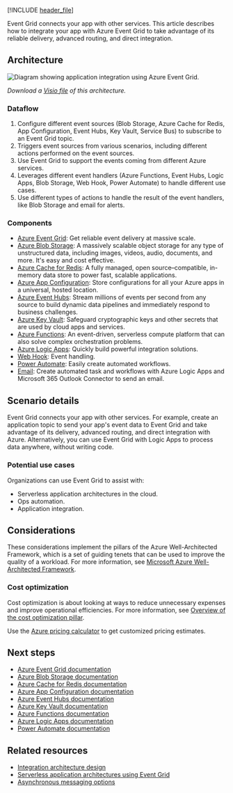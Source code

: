 [!INCLUDE [header_file](../../../includes/sol-idea-header.md)]

Event Grid connects your app with other services. This article describes how to integrate your app with Azure Event Grid to take advantage of its reliable delivery, advanced routing, and direct integration.

## Architecture

![Diagram showing application integration using Azure Event Grid.](../media/application-integration-using-event-grid.svg)

*Download a [Visio file](https://arch-center.azureedge.net/application-integration-using-event-grid.vsdx) of this architecture.*

### Dataflow

1. Configure different event sources (Blob Storage, Azure Cache for Redis, App Configuration, Event Hubs, Key Vault, Service Bus) to subscribe to an Event Grid topic.
1. Triggers event sources from various scenarios, including different actions performed on the event sources.
1. Use Event Grid to support the events coming from different Azure services.
1. Leverages different event handlers (Azure Functions, Event Hubs, Logic Apps, Blob Storage, Web Hook, Power Automate) to handle different use cases.
1. Use different types of actions to handle the result of the event handlers, like Blob Storage and email for alerts.

### Components

* [Azure Event Grid](https://azure.microsoft.com/services/event-grid): Get reliable event delivery at massive scale.
* [Azure Blob Storage](https://azure.microsoft.com/services/storage/blobs): A massively scalable object storage for any type of unstructured data, including images, videos, audio, documents, and more. It's easy and cost effective.
* [Azure Cache for Redis](https://azure.microsoft.com/services/cache): A fully managed, open source–compatible, in-memory data store to power fast, scalable applications.
* [Azure App Configuration](https://azure.microsoft.com/services/app-configuration): Store configurations for all your Azure apps in a universal, hosted location.
* [Azure Event Hubs](https://azure.microsoft.com/services/event-hubs): Stream millions of events per second from any source to build dynamic data pipelines and immediately respond to business challenges.
* [Azure Key Vault](https://azure.microsoft.com/services/key-vault): Safeguard cryptographic keys and other secrets that are used by cloud apps and services.
* [Azure Functions](https://azure.microsoft.com/services/functions): An event-driven, serverless compute platform that can also solve complex orchestration problems.
* [Azure Logic Apps](https://azure.microsoft.com/services/service-bus): Quickly build powerful integration solutions.
* [Web Hook](/azure/event-grid/handler-webhooks): Event handling.
* [Power Automate](https://flow.microsoft.com): Easily create automated workflows.
* [Email](/azure/connectors/connectors-create-api-office365-outlook): Create automated task and workflows with Azure Logic Apps and Microsoft 365 Outlook Connector to send an email.

## Scenario details

Event Grid connects your app with other services. For example, create an application topic to send your app's event data to Event Grid and take advantage of its delivery, advanced routing, and direct integration with Azure. Alternatively, you can use Event Grid with Logic Apps to process data anywhere, without writing code.

### Potential use cases

Organizations can use Event Grid to assist with:

* Serverless application architectures in the cloud.
* Ops automation.
* Application integration.

## Considerations

These considerations implement the pillars of the Azure Well-Architected Framework, which is a set of guiding tenets that can be used to improve the quality of a workload. For more information, see [Microsoft Azure Well-Architected Framework](/azure/well-architected/).

### Cost optimization

Cost optimization is about looking at ways to reduce unnecessary expenses and improve operational efficiencies. For more information, see [Overview of the cost optimization pillar](/azure/architecture/framework/cost/overview).

Use the [Azure pricing calculator](https://azure.com/e/e146fd5535974f1dae5e32a06efb424d) to get customized pricing estimates. 

## Next steps

* [Azure Event Grid documentation](/azure/event-grid)
* [Azure Blob Storage documentation](/azure/storage/blobs)
* [Azure Cache for Redis documentation](/azure/azure-cache-for-redis)
* [Azure App Configuration documentation](/azure/azure-app-configuration)
* [Azure Event Hubs documentation](/azure/event-hubs)
* [Azure Key Vault documentation](/azure/key-vault)
* [Azure Functions documentation](/azure/azure-functions)
* [Azure Logic Apps documentation](/azure/logic-apps)
* [Power Automate documentation](/power-automate)

## Related resources

- [Integration architecture design](../../integration/integration-start-here.yml)
- [Serverless application architectures using Event Grid](../../solution-ideas/articles/serverless-application-architectures-using-event-grid.yml)
- [Asynchronous messaging options](../../guide/technology-choices/messaging.yml)